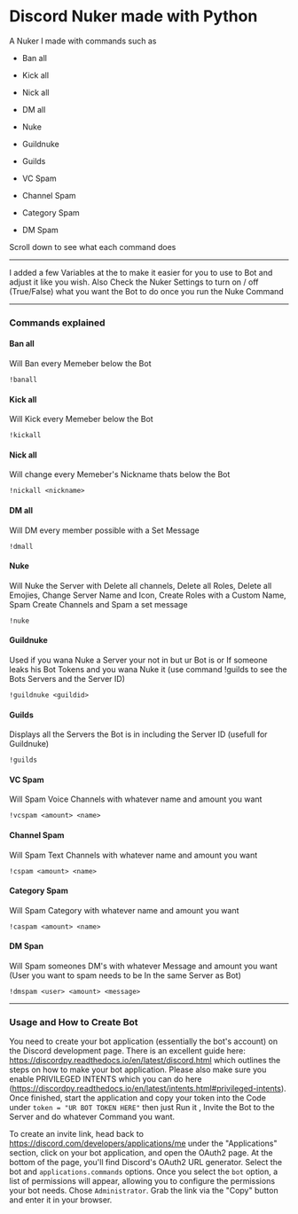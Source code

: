 # Discord Nuker made with Python

A Nuker I made with commands such as

* Ban all

* Kick all

* Nick all

* DM all

* Nuke

* Guildnuke

* Guilds

* VC Spam

* Channel Spam

* Category Spam 

* DM Spam

Scroll down to see what each command does

---

I added a few Variables at the to make it easier for you to use to Bot and adjust it like you wish.
Also Check the Nuker Settings to turn on / off (True/False) what you want the Bot to do once you run the Nuke Command

---

### Commands explained

#### Ban all

Will Ban every Memeber below the Bot
```
!banall
```

#### Kick all

Will Kick every Memeber below the Bot

```
!kickall
```
#### Nick all

Will change every Memeber's Nickname thats below the Bot

```
!nickall <nickname>
```
#### DM all

Will DM every member possible with a Set Message

```
!dmall
```
#### Nuke

Will Nuke the Server with Delete all channels, Delete all Roles, Delete all Emojies, Change Server Name and Icon, Create Roles with a Custom Name, Spam Create Channels and Spam a set message

```
!nuke
```
#### Guildnuke

Used if you wana Nuke a Server your not in but ur Bot is or If someone leaks his Bot Tokens and you wana Nuke it (use command !guilds to see the Bots Servers and the Server ID)

```
!guildnuke <guildid>
```
#### Guilds

Displays all the Servers the Bot is in including the Server ID (usefull for Guildnuke)

```
!guilds
```
#### VC Spam

Will Spam Voice Channels with whatever name and amount you want

```
!vcspam <amount> <name> 
```
#### Channel Spam

Will Spam Text Channels with whatever name and amount you want

```
!cspam <amount> <name> 
```
#### Category Spam

Will Spam Category with whatever name and amount you want

```
!caspam <amount> <name> 
```
#### DM Span

Will Spam someones DM's with whatever Message and amount you want (User you want to spam needs to be In the same Server as Bot)
```
!dmspam <user> <amount> <message>
```

---

### Usage and How to Create Bot

You need to create your bot application (essentially the bot's account) on the Discord development page. There is an excellent guide here: https://discordpy.readthedocs.io/en/latest/discord.html which outlines the steps on how to make your bot application. Please also make sure you enable PRIVILEGED INTENTS which you can do here (https://discordpy.readthedocs.io/en/latest/intents.html#privileged-intents). Once finished, start the application and copy your token into the Code under ``` token = "UR BOT TOKEN HERE" ``` then just Run it , Invite the Bot to the Server and do whatever Command you want.

To create an invite link, head back to https://discord.com/developers/applications/me under the "Applications" section, click on your bot application, and open the OAuth2 page. At the bottom of the page, you'll find Discord's OAuth2 URL generator. Select the bot and `applications.commands` options. Once you select the `bot` option, a list of permissions will appear, allowing you to configure the permissions your bot needs. Chose `Administrator`. Grab the link via the "Copy" button and enter it in your browser.
